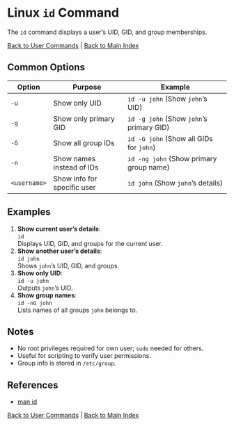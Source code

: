 # Linux `id` Command

The `id` command displays a user’s UID, GID, and group memberships.

[Back to User Commands](../user.md) | [Back to Main Index](../../README.md)

## Common Options

| Option | Purpose | Example |
|--------|---------|---------|
| `-u` | Show only UID | `id -u john` (Show `john`’s UID) |
| `-g` | Show only primary GID | `id -g john` (Show `john`’s primary GID) |
| `-G` | Show all group IDs | `id -G john` (Show all GIDs for `john`) |
| `-n` | Show names instead of IDs | `id -ng john` (Show primary group name) |
| `<username>` | Show info for specific user | `id john` (Show `john`’s details) |

## Examples
1. **Show current user’s details**:  
   `id`  
   Displays UID, GID, and groups for the current user.
2. **Show another user’s details**:  
   `id john`  
   Shows `john`’s UID, GID, and groups.
3. **Show only UID**:  
   `id -u john`  
   Outputs `john`’s UID.
4. **Show group names**:  
   `id -nG john`  
   Lists names of all groups `john` belongs to.

## Notes
- No root privileges required for own user; `sudo` needed for others.
- Useful for scripting to verify user permissions.
- Group info is stored in `/etc/group`.

## References
- [man id](https://man7.org/linux/man-pages/man1/id.1.html)

[Back to User Commands](../user.md) | [Back to Main Index](../../README.md)
